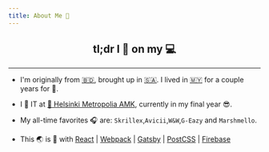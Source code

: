 ```yaml
---
title: About Me 👋
---
```


<center><h2>tl;dr I 🔬 on my 💻 </h2></center>

----

*   I'm originally from [🇧🇩](//https://en.wikipedia.org/wiki/Bangladesh), brought up in [🇸🇦](https://en.wikipedia.org/wiki/Jeddah). I lived in [🇲🇾](https://en.wikipedia.org/wiki/Sarawak) for a couple years for 🏫.



*   I 📝 IT at [🏫 Helsinki Metropolia AMK](//www.metropolia.fi), currently in my final year 😎.



*   My all-time favorites 🎧 are: `Skrillex`,`Avicii`,`W&W`,`G-Eazy` and `Marshmello`.


*   This 🌏 is  🔨  with      [React](https://facebook.github.io/react/) | [Webpack](https://webpack.github.io/) | [Gatsby](https://github.com/gatsbyjs/gatsby) | [PostCSS](http://postcss.org/) |  [Firebase](https://firebase.google.com/)
